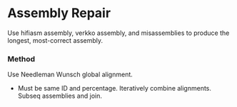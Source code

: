 # Assembly Repair
Use hifiasm assembly, verkko assembly, and misassemblies to produce the longest, most-correct assembly.


### Method
Use Needleman Wunsch global alignment.
* Must be same ID and percentage.
Iteratively combine alignments.
Subseq assemblies and join.
